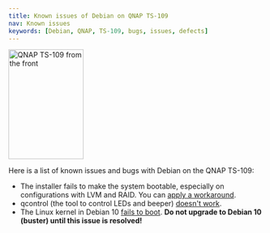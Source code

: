```yaml
---
title: Known issues of Debian on QNAP TS-109
nav: Known issues
keywords: [Debian, QNAP, TS-109, bugs, issues, defects]
---
```


<div class="right">
<img src = "../images/r_ts109_front.jpg" class="border" alt="QNAP TS-109 from the front" width="148" height="217" />
</div>

Here is a list of known issues and bugs with Debian on the QNAP TS-109:

* The installer fails to make the system bootable, especially on
configurations with LVM and RAID.  You can [apply a
workaround](../troubleshooting/#bootable).
* qcontrol (the tool to control LEDs and beeper) [doesn't work](http://bugs.debian.org/933294).
* The Linux kernel in Debian 10 [fails to boot](https://bugs.debian.org/908712).  **Do not upgrade to Debian 10 (buster) until this issue is resolved!**

